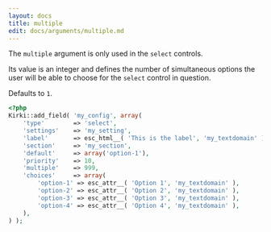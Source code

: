 ```yaml
---
layout: docs
title: multiple
edit: docs/arguments/multiple.md
---
```



The `multiple` argument is only used in the `select` controls.

Its value is an integer and defines the number of simultaneous options the user will be able to choose for the `select` control in question.

Defaults to `1`.

```php
<?php
Kirki::add_field( 'my_config', array(
	'type'        => 'select',
	'settings'    => 'my_setting',
	'label'       => esc_html__( 'This is the label', 'my_textdomain' ),
	'section'     => 'my_section',
	'default'     => array('option-1'),
	'priority'    => 10,
	'multiple'    => 999,
	'choices'     => array(
		'option-1' => esc_attr__( 'Option 1', 'my_textdomain' ),
		'option-2' => esc_attr__( 'Option 2', 'my_textdomain' ),
		'option-3' => esc_attr__( 'Option 3', 'my_textdomain' ),
		'option-4' => esc_attr__( 'Option 4', 'my_textdomain' ),
	),
) );
```
